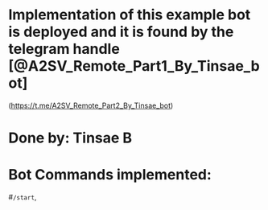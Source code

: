 # Implementation of this example bot is deployed and it is found by the telegram handle [@A2SV_Remote_Part1_By_Tinsae_bot]
(https://t.me/A2SV_Remote_Part2_By_Tinsae_bot)

# Done by: Tinsae B
# Bot Commands implemented: 
#`/start`,
